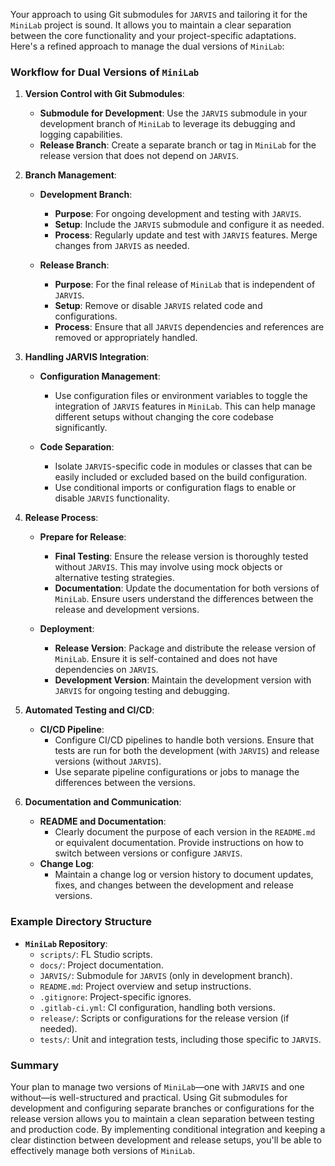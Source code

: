 Your approach to using Git submodules for `JARVIS` and tailoring it for the `MiniLab` project is sound. It allows you to maintain a clear separation between the core functionality and your project-specific adaptations. Here's a refined approach to manage the dual versions of `MiniLab`:

### Workflow for Dual Versions of `MiniLab`

1. **Version Control with Git Submodules**:
   - **Submodule for Development**: Use the `JARVIS` submodule in your development branch of `MiniLab` to leverage its debugging and logging capabilities.
   - **Release Branch**: Create a separate branch or tag in `MiniLab` for the release version that does not depend on `JARVIS`.

2. **Branch Management**:
   - **Development Branch**:
     - **Purpose**: For ongoing development and testing with `JARVIS`.
     - **Setup**: Include the `JARVIS` submodule and configure it as needed.
     - **Process**: Regularly update and test with `JARVIS` features. Merge changes from `JARVIS` as needed.

   - **Release Branch**:
     - **Purpose**: For the final release of `MiniLab` that is independent of `JARVIS`.
     - **Setup**: Remove or disable `JARVIS` related code and configurations.
     - **Process**: Ensure that all `JARVIS` dependencies and references are removed or appropriately handled.

3. **Handling JARVIS Integration**:
   - **Configuration Management**:
     - Use configuration files or environment variables to toggle the integration of `JARVIS` features in `MiniLab`. This can help manage different setups without changing the core codebase significantly.

   - **Code Separation**:
     - Isolate `JARVIS`-specific code in modules or classes that can be easily included or excluded based on the build configuration.
     - Use conditional imports or configuration flags to enable or disable `JARVIS` functionality.

4. **Release Process**:
   - **Prepare for Release**:
     - **Final Testing**: Ensure the release version is thoroughly tested without `JARVIS`. This may involve using mock objects or alternative testing strategies.
     - **Documentation**: Update the documentation for both versions of `MiniLab`. Ensure users understand the differences between the release and development versions.

   - **Deployment**:
     - **Release Version**: Package and distribute the release version of `MiniLab`. Ensure it is self-contained and does not have dependencies on `JARVIS`.
     - **Development Version**: Maintain the development version with `JARVIS` for ongoing testing and debugging.

5. **Automated Testing and CI/CD**:
   - **CI/CD Pipeline**:
     - Configure CI/CD pipelines to handle both versions. Ensure that tests are run for both the development (with `JARVIS`) and release versions (without `JARVIS`).
     - Use separate pipeline configurations or jobs to manage the differences between the versions.

6. **Documentation and Communication**:
   - **README and Documentation**:
     - Clearly document the purpose of each version in the `README.md` or equivalent documentation. Provide instructions on how to switch between versions or configure `JARVIS`.
   - **Change Log**:
     - Maintain a change log or version history to document updates, fixes, and changes between the development and release versions.

### Example Directory Structure

- **`MiniLab` Repository**:
  - `scripts/`: FL Studio scripts.
  - `docs/`: Project documentation.
  - `JARVIS/`: Submodule for `JARVIS` (only in development branch).
  - `README.md`: Project overview and setup instructions.
  - `.gitignore`: Project-specific ignores.
  - `.gitlab-ci.yml`: CI configuration, handling both versions.
  - `release/`: Scripts or configurations for the release version (if needed).
  - `tests/`: Unit and integration tests, including those specific to `JARVIS`.

### Summary

Your plan to manage two versions of `MiniLab`—one with `JARVIS` and one without—is well-structured and practical. Using Git submodules for development and configuring separate branches or configurations for the release version allows you to maintain a clean separation between testing and production code. By implementing conditional integration and keeping a clear distinction between development and release setups, you'll be able to effectively manage both versions of `MiniLab`.
